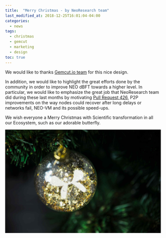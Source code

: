 ```yaml
---
title:  "Merry Christmas - by NeoResearch team"
last_modified_at: 2018-12-25T16:01:04-04:00
categories:
  - news
tags:
  - christmas
  - gemcut
  - marketing
  - design
toc: true
---
```


We would like to thanks [Gemcut.io team](http://gemcut.io/) for this nice design.

In addition, we would like to highlight the great efforts done by the community in order to improve
NEO dBFT towards a higher level.
In particular, we would like to emphasize the great job that NeoResearch team
did during these last months by motivating [Pull Request 426](https://github.com/neo-project/neo/pull/426), P2P improvements on the way nodes could recover after long delays or networks fail, NEO-VM and its possible speed-ups.

We wish everyone a Merry Christmas with Scientific transformation in all our Ecosystem, such
as our adorable butterfly.

![GemCut Xmas Ball](/assets/images/neo-research-christmas-ny-reduced.jpg)
